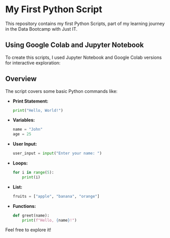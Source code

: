 # My First Python Script

This repository contains my first Python Scripts, part of my learning journey in the Data Bootcamp with Just IT.

## Using Google Colab and Jupyter Notebook

To create this scripts, I used Jupyter Notebook and Google Colab versions for interactive exploration:

## Overview

The script covers some basic Python commands like:

- **Print Statement:**

    ```python
    print("Hello, World!")
    ```

- **Variables:**

    ```python
    name = "John"
    age = 25
    ```

- **User Input:**

    ```python
    user_input = input("Enter your name: ")
    ```

- **Loops:**

    ```python
    for i in range(5):
        print(i)
    ```

- **List:**

    ```python
    fruits = ["apple", "banana", "orange"]
    ```

- **Functions:**

    ```python
    def greet(name):
        print(f"Hello, {name}!")
    ```

Feel free to explore it!
